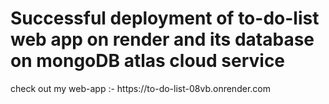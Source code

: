 <h1>Successful deployment of to-do-list web app on render and its database on mongoDB atlas cloud service</h1>
check out my web-app :- https://to-do-list-08vb.onrender.com
